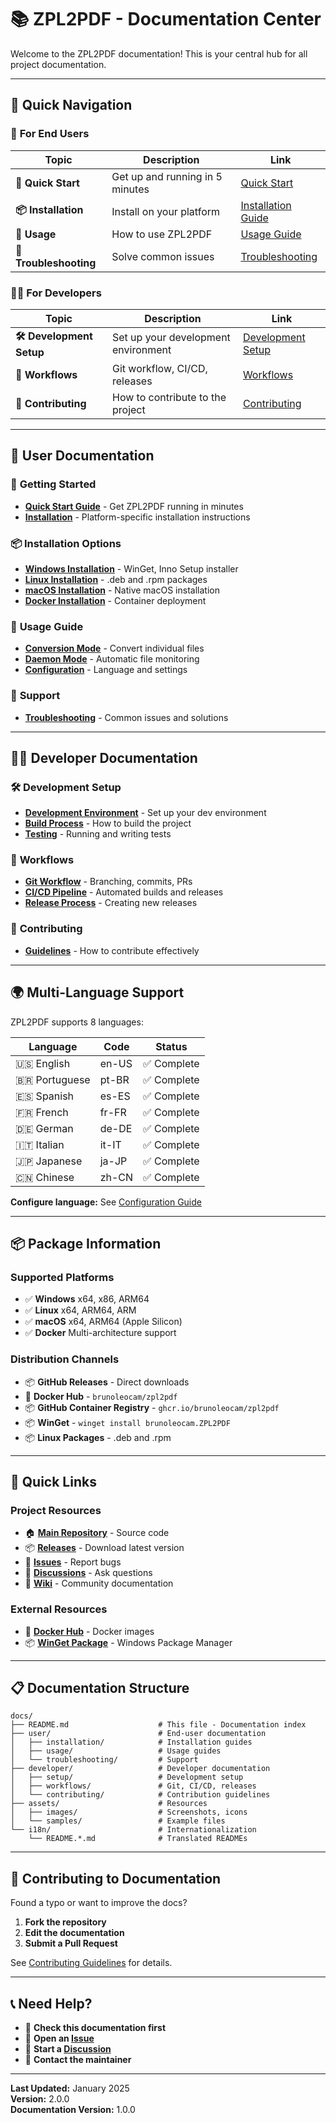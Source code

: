 # 📚 ZPL2PDF - Documentation Center

Welcome to the ZPL2PDF documentation! This is your central hub for all project documentation.

---

## 🎯 **Quick Navigation**

### 👥 **For End Users**
| Topic | Description | Link |
|-------|-------------|------|
| **🚀 Quick Start** | Get up and running in 5 minutes | [Quick Start](user/usage/quick-start.md) |
| **📦 Installation** | Install on your platform | [Installation Guide](user/installation/) |
| **🔄 Usage** | How to use ZPL2PDF | [Usage Guide](user/usage/) |
| **🔧 Troubleshooting** | Solve common issues | [Troubleshooting](user/troubleshooting/) |

### 👨‍💻 **For Developers**
| Topic | Description | Link |
|-------|-------------|------|
| **🛠️ Development Setup** | Set up your development environment | [Development Setup](developer/setup/) |
| **🔄 Workflows** | Git workflow, CI/CD, releases | [Workflows](developer/workflows/) |
| **🤝 Contributing** | How to contribute to the project | [Contributing](developer/contributing/) |

---

## 📖 **User Documentation**

### 🚀 **Getting Started**
- **[Quick Start Guide](user/usage/quick-start.md)** - Get ZPL2PDF running in minutes
- **[Installation](user/installation/)** - Platform-specific installation instructions

### 📦 **Installation Options**
- **[Windows Installation](user/installation/windows.md)** - WinGet, Inno Setup installer
- **[Linux Installation](user/installation/linux.md)** - .deb and .rpm packages
- **[macOS Installation](user/installation/macos.md)** - Native macOS installation
- **[Docker Installation](user/installation/docker.md)** - Container deployment

### 🔄 **Usage Guide**
- **[Conversion Mode](user/usage/conversion-mode.md)** - Convert individual files
- **[Daemon Mode](user/usage/daemon-mode.md)** - Automatic file monitoring
- **[Configuration](user/usage/configuration.md)** - Language and settings

### 🔧 **Support**
- **[Troubleshooting](user/troubleshooting/common-issues.md)** - Common issues and solutions

---

## 👨‍💻 **Developer Documentation**

### 🛠️ **Development Setup**
- **[Development Environment](developer/setup/development-environment.md)** - Set up your dev environment
- **[Build Process](developer/setup/build-process.md)** - How to build the project
- **[Testing](developer/setup/testing.md)** - Running and writing tests

### 🔄 **Workflows**
- **[Git Workflow](developer/workflows/git-workflow.md)** - Branching, commits, PRs
- **[CI/CD Pipeline](developer/workflows/ci-cd.md)** - Automated builds and releases
- **[Release Process](developer/workflows/releases.md)** - Creating new releases

### 🤝 **Contributing**
- **[Guidelines](developer/contributing/guidelines.md)** - How to contribute effectively

---

## 🌍 **Multi-Language Support**

ZPL2PDF supports 8 languages:

| Language | Code | Status |
|----------|------|--------|
| 🇺🇸 English | en-US | ✅ Complete |
| 🇧🇷 Portuguese | pt-BR | ✅ Complete |
| 🇪🇸 Spanish | es-ES | ✅ Complete |
| 🇫🇷 French | fr-FR | ✅ Complete |
| 🇩🇪 German | de-DE | ✅ Complete |
| 🇮🇹 Italian | it-IT | ✅ Complete |
| 🇯🇵 Japanese | ja-JP | ✅ Complete |
| 🇨🇳 Chinese | zh-CN | ✅ Complete |

**Configure language:** See [Configuration Guide](user/usage/configuration.md#language-configuration)

---

## 📦 **Package Information**

### **Supported Platforms**
- ✅ **Windows** x64, x86, ARM64
- ✅ **Linux** x64, ARM64, ARM
- ✅ **macOS** x64, ARM64 (Apple Silicon)
- ✅ **Docker** Multi-architecture support

### **Distribution Channels**
- 📦 **GitHub Releases** - Direct downloads
- 🐳 **Docker Hub** - `brunoleocam/zpl2pdf`
- 📦 **GitHub Container Registry** - `ghcr.io/brunoleocam/zpl2pdf`
- 📦 **WinGet** - `winget install brunoleocam.ZPL2PDF`
- 📦 **Linux Packages** - .deb and .rpm

---

## 🔗 **Quick Links**

### **Project Resources**
- 🏠 **[Main Repository](https://github.com/brunoleocam/ZPL2PDF)** - Source code
- 📦 **[Releases](https://github.com/brunoleocam/ZPL2PDF/releases)** - Download latest version
- 🐛 **[Issues](https://github.com/brunoleocam/ZPL2PDF/issues)** - Report bugs
- 💬 **[Discussions](https://github.com/brunoleocam/ZPL2PDF/discussions)** - Ask questions
- 📖 **[Wiki](https://github.com/brunoleocam/ZPL2PDF/wiki)** - Community documentation

### **External Resources**
- 🐳 **[Docker Hub](https://hub.docker.com/r/brunoleocam/zpl2pdf)** - Docker images
- 📦 **[WinGet Package](https://github.com/microsoft/winget-pkgs/tree/master/manifests/b/brunoleocam/ZPL2PDF)** - Windows Package Manager

---

## 📋 **Documentation Structure**

```
docs/
├── README.md                    # This file - Documentation index
├── user/                        # End-user documentation
│   ├── installation/            # Installation guides
│   ├── usage/                   # Usage guides
│   └── troubleshooting/         # Support
├── developer/                   # Developer documentation
│   ├── setup/                   # Development setup
│   ├── workflows/               # Git, CI/CD, releases
│   └── contributing/            # Contribution guidelines
├── assets/                      # Resources
│   ├── images/                  # Screenshots, icons
│   └── samples/                 # Example files
└── i18n/                        # Internationalization
    └── README.*.md              # Translated READMEs
```

---

## 🤝 **Contributing to Documentation**

Found a typo or want to improve the docs?

1. **Fork the repository**
2. **Edit the documentation**
3. **Submit a Pull Request**

See [Contributing Guidelines](developer/contributing/guidelines.md) for details.

---

## 📞 **Need Help?**

- 📖 **Check this documentation first**
- 🐛 **Open an [Issue](https://github.com/brunoleocam/ZPL2PDF/issues)**
- 💬 **Start a [Discussion](https://github.com/brunoleocam/ZPL2PDF/discussions)**
- 📧 **Contact the maintainer**

---

**Last Updated:** January 2025  
**Version:** 2.0.0  
**Documentation Version:** 1.0.0